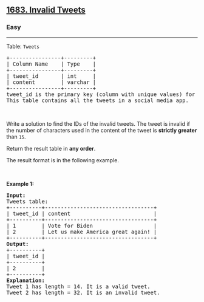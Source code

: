 <h2>
  <a href="https://leetcode.com/problems/invalid-tweets/">1683. Invalid Tweets</a>
</h2>
<h3>Easy</h3>
<hr />
<div>
  <p>Table: <code>Tweets</code></p>

  <pre>
+----------------+---------+
| Column Name    | Type    |
+----------------+---------+
| tweet_id       | int     |
| content        | varchar |
+----------------+---------+
tweet_id is the primary key (column with unique values) for this table.
This table contains all the tweets in a social media app.
</pre
  >

  <p>&nbsp;</p>

  <p>
    Write a solution to find the IDs of the invalid tweets. The tweet is invalid
    if the number of characters used in the content of the tweet is
    <strong>strictly greater</strong> than <code>15</code>.
  </p>

  <p>Return the result table in <strong>any order</strong>.</p>

  <p>The result format is in the following example.</p>

  <p>&nbsp;</p>
  <p><strong class="example">Example 1:</strong></p>

  <pre><strong>Input:</strong> 
Tweets table:
+----------+----------------------------------+
| tweet_id | content                          |
+----------+----------------------------------+
| 1        | Vote for Biden                   |
| 2        | Let us make America great again! |
+----------+----------------------------------+
<strong>Output:</strong> 
+----------+
| tweet_id |
+----------+
| 2        |
+----------+
<strong>Explanation:</strong> 
Tweet 1 has length = 14. It is a valid tweet.
Tweet 2 has length = 32. It is an invalid tweet.
</pre>
</div>
